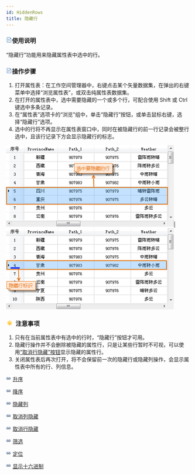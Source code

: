 ```yaml
---
id: HiddenRows
title: 隐藏行
---
```

### ![](../../img/read.gif)使用说明

“隐藏行”功能用来隐藏属性表中选中的行。

### ![](../../img/read.gif)操作步骤

  1. 打开属性表：在工作空间管理器中，右键点击某个矢量数据集，在弹出的右键菜单中选择“浏览属性表”，或双击纯属性表数据集。
  2. 在打开的属性表中，选中需要隐藏的一个或多个行，可配合使用 Shift 或 Ctrl 键选中多条记录。
  3. 在“属性表”选项卡的“浏览”组中，单击“隐藏行”按钮，或单击鼠标右键，选择“隐藏行”选项。
  4. 选中的行将不再显示在属性表窗口中，同时在被隐藏行的前一行记录会被整行选中，且该行记录下方会显示隐藏行的标志。  
  
![](img/HiddenRows1.png)| ![](img/HiddenRows2.png)  
  

### ![](../../img/note.png) 注意事项

  1. 只有在当前属性表中有选中的行时，“隐藏行”按钮才可用。
  2. 隐藏行操作并不会删除被隐藏的属性行，只是让某些行暂时不可视，可以使用[“取消行隐藏”按钮](CancelHideRows.htm)显示隐藏的属性行。
  3. 关闭属性表后再次打开，将不会保留前一次的隐藏行或隐藏列操作，会显示属性表中所有的行、列信息。

![](../../img/smalltitle.png) [升序](SortOrderAscendingButton.htm)

![](../../img/smalltitle.png) [降序](SortOrderDescendingButton.htm)

![](../../img/smalltitle.png) [隐藏列](HideButton.htm)

![](../../img/smalltitle.png) [取消列隐藏](CancelHideButton.htm)

![](../../img/smalltitle.png) [取消行隐藏](CancelHideRows.htm)

![](../../img/smalltitle.png) [筛选](FilterButton.htm)

![](../../img/smalltitle.png) [定位](GoToButton.htm)

![](../../img/smalltitle.png) [显示十六进制](DisplayHexadecimal.htm)




